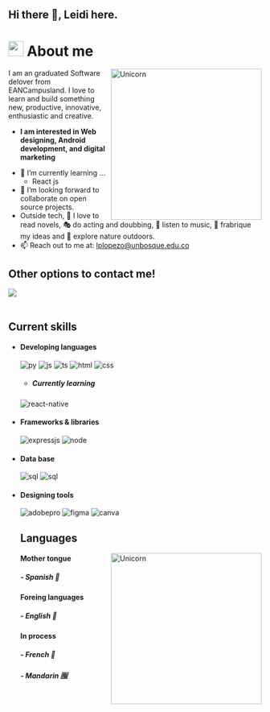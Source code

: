 ## Hi there 👋, Leidi here. 

# <img src="https://media.giphy.com/media/ObNTw8Uzwy6KQ/giphy.gif" width="30px">&nbsp;**About me**

<img align="right" width=300px alt="Unicorn" src="https://c.tenor.com/GN73MKBawZYAAAAi/busy-cute.gif" />

I am an graduated Software delover from EANCampusland. I love to learn and build something new, productive, innovative, enthusiastic and creative.
* **I am interested in Web designing, Android development, and digital marketing**
- 🌱 I’m currently learning ...
  - React js
- 👯 I’m looking forward to collaborate on open source projects.
- Outside tech, 📖 I love to read novels, 🎭 do acting and doubbing, 🎵 listen to music, 👗 frabrique my ideas and 🌴 explore nature outdoors.
- 📫 Reach out to me at: <a href="lplopezo@unbosque.edu.co">lplopezo@unbosque.edu.co</a>

## Other options to contact me!
[<img src="https://img.shields.io/badge/linkedin-%230077B5.svg?&style=for-the-badge&logo=linkedin&logoColor=white" />]() 
<br> <br>

<h2> Current skills </h2>
  
- <h4> Developing languages </h4>
  <img src = "https://img.shields.io/badge/Python-3776AB?style=for-the-badge&logo=python&logoColor=white" alt = "py" />
  <img src = "https://img.shields.io/badge/JavaScript-323330?style=for-the-badge&logo=javascript&logoColor=F7DF1E" alt = "js" />
  <img src = "https://img.shields.io/badge/TypeScript-007ACC?style=for-the-badge&logo=typescript&logoColor=white" alt = "ts" />
  <img src = "https://img.shields.io/badge/HTML5-E34F26?style=for-the-badge&logo=html5&logoColor=white" alt = "html" />
  <img src = "https://img.shields.io/badge/CSS3-1572B6?style=for-the-badge&logo=css3&logoColor=white" alt = "css" />
  
  - <h5> Currently learning </h5>
   <img src = "https://img.shields.io/badge/react_native-%2320232a.svg?style=for-the-badge&logo=react&logoColor=%2361DAFB" alt = "react-native" />
  
- <h4> Frameworks & libraries </h4>
  <img src = "https://img.shields.io/badge/express.js-%23404d59.svg?style=for-the-badge&logo=express&logoColor=%2361DAFB" alt = "expressjs" />
  <img src = "https://img.shields.io/badge/Node.js-43853D?style=for-the-badge&logo=node.js&logoColor=white" alt = "node" />


- <h4> Data base </h4>
    <img src = "https://img.shields.io/badge/MongoDB-4EA94B?style=for-the-badge&logo=mongodb&logoColor=white" alt = "sql" />
    <img src = "https://img.shields.io/badge/MySQL-005C84?style=for-the-badge&logo=mysql&logoColor=white" alt = "sql" />

  
- <h4> Designing tools </h4>
  <img src = "https://img.shields.io/badge/Adobe%20Premiere%20Pro-9999FF?style=for-the-badge&logo=Adobe%20Premiere%20Pro&logoColor=white" alt = "adobepro" />
  <img src = "https://img.shields.io/badge/figma-%23F24E1E.svg?style=for-the-badge&logo=figma&logoColor=white" alt = "figma" />
  <img src = "https://img.shields.io/badge/Canva-%2300C4CC.svg?&style=for-the-badge&logo=Canva&logoColor=white" alt = "canva" />
  
  </br>

    <h2> Languages </h2>
          <img align="right" width=300px alt="Unicorn" src="https://media.tenor.com/XRlNqlykMEAAAAAj/tkthao219-bubududu.gif" />
    <h4> Mother tongue </h4>
      <h5>- Spanish 📰</h5>
    <h4> Foreing languages </h4>
     <h5>- English 🗽</h5>
   <h4>In process </h4>
    <h5>- French 	🗼 </h5>
    <h5>- Mandarin 🈯</h5>
